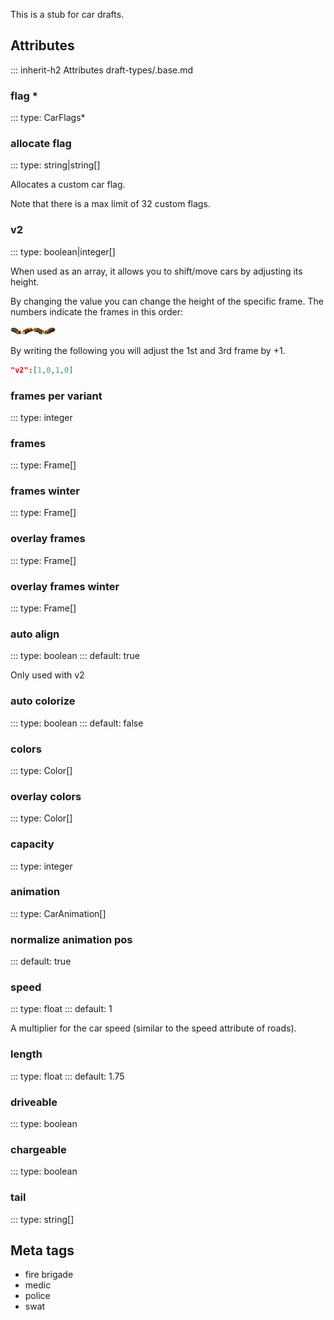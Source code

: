 This is a stub for car drafts.

## Attributes
<!-- It doesn't inherit from ViewportDraft for some reason -->
::: inherit-h2 Attributes draft-types/.base.md

### flag *
::: type: CarFlags*

### allocate flag
::: type: string|string[]

Allocates a custom car flag.

Note that there is a max limit of 32 custom flags.

### v2
::: type: boolean|integer[]

When used as an array, it allows you to shift/move cars by adjusting its height.

By changing the value you can change the height of the specific frame.
The numbers indicate the frames in this order:

![](../assets/carsample.png)

By writing the following you will adjust the 1st and 3rd frame by +1.
```json
"v2":[1,0,1,0]
```

### frames per variant
::: type: integer

### frames
::: type: Frame[]

### frames winter
::: type: Frame[]

### overlay frames
::: type: Frame[]

### overlay frames winter
::: type: Frame[]

### auto align
::: type: boolean
::: default: true

Only used with v2

### auto colorize
::: type: boolean
::: default: false

### colors
::: type: Color[]

### overlay colors
::: type: Color[]

### capacity
::: type: integer

### animation
::: type: CarAnimation[]

### normalize animation pos
::: default: true

### speed
::: type: float
::: default: 1

A multiplier for the car speed (similar to the speed attribute of roads).

### length
::: type: float
::: default: 1.75

### driveable
::: type: boolean

### chargeable
::: type: boolean

### tail
::: type: string[]

## Meta tags
- fire brigade
- medic
- police
- swat
